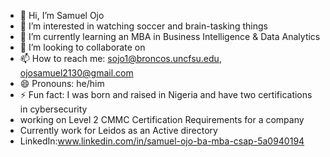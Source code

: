 - 👋 Hi, I’m Samuel Ojo
- 👀 I’m interested in watching soccer and brain-tasking things
- 🌱 I’m currently learning an MBA in Business Intelligence & Data Analytics
- 💞️ I’m looking to collaborate on 
- 📫 How to reach me: sojo1@broncos.uncfsu.edu, ojosamuel2130@gmail.com
- 😄 Pronouns: he/him
- ⚡ Fun fact: I was born and raised in Nigeria and have two certifications in cybersecurity
- working on Level 2 CMMC Certification Requirements for a company
-  Currently work for Leidos as an Active directory
-  LinkedIn:www.linkedin.com/in/samuel-ojo-ba-mba-csap-5a0940194
<!---
Haywhy94/Haywhy94 is a ✨ special ✨ repository because its `README.md` (this file) appears on your GitHub profile.
You can click the Preview link to take a look at your changes.
--->
